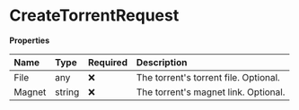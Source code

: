 # CreateTorrentRequest

**Properties**

| Name   | Type   | Required | Description                           |
| :----- | :----- | :------- | :------------------------------------ |
| File   | any    | ❌       | The torrent's torrent file. Optional. |
| Magnet | string | ❌       | The torrent's magnet link. Optional.  |
